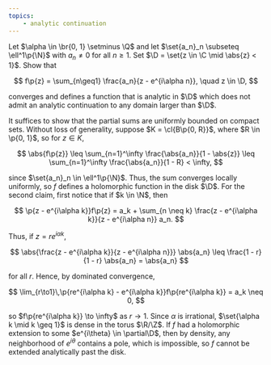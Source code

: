 ```yaml
---
topics:
    - analytic continuation
---
```


<problem>

Let $\alpha \in \br{0, 1} \setminus \Q$ and let $\set{a_n}_n \subseteq \ell^1\p{\N}$ with $a_n \neq 0$ for all $n \geq 1$. Set $\D = \set{z \in \C \mid \abs{z} < 1}$. Show that

$$
f\p{z} = \sum_{n\geq1} \frac{a_n}{z - e^{i\alpha n}},
\quad z \in \D,
$$

converges and defines a function that is analytic in $\D$ which does not admit an analytic continuation to any domain larger than $\D$.

</problem>

<solution>

It suffices to show that the partial sums are uniformly bounded on compact sets. Without loss of generality, suppose $K = \cl{B\p{0, R}}$, where $R \in \p{0, 1}$, so for $z \in K$,

$$
\abs{f\p{z}}
    \leq \sum_{n=1}^\infty \frac{\abs{a_n}}{1 - \abs{z}}
    \leq \sum_{n=1}^\infty \frac{\abs{a_n}}{1 - R}
    < \infty,
$$

since $\set{a_n}_n \in \ell^1\p{\N}$. Thus, the sum converges locally uniformly, so $f$ defines a holomorphic function in the disk $\D$. For the second claim, first notice that if $k \in \N$, then

$$
\p{z - e^{i\alpha k}}f\p{z}
    = a_k + \sum_{n \neq k} \frac{z - e^{i\alpha k}}{z - e^{i\alpha n}} a_n.
$$

Thus, if $z = re^{i\alpha k}$,

$$
\abs{\frac{z - e^{i\alpha k}}{z - e^{i\alpha n}}} \abs{a_n}
    \leq \frac{1 - r}{1 - r} \abs{a_n}
    = \abs{a_n}
$$

for all $r$. Hence, by dominated convergence,

$$
\lim_{r\to1}\,\p{re^{i\alpha k} - e^{i\alpha k}}f\p{re^{i\alpha k}}
    = a_k
    \neq 0,
$$

so $f\p{re^{i\alpha k}} \to \infty$ as $r \to 1$. Since $\alpha$ is irrational, $\set{\alpha k \mid k \geq 1}$ is dense in the torus $\R/\Z$. If $f$ had a holomorphic extension to some $e^{i\theta} \in \partial\D$, then by density, any neighborhood of $e^{i\theta}$ contains a pole, which is impossible, so $f$ cannot be extended analytically past the disk.

</solution>
